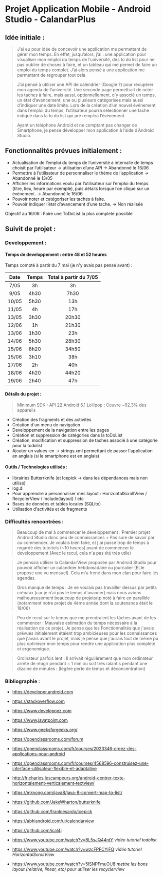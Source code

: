# Projet Application Mobile - Android Studio - CalandarPlus
## Idée initiale : 
>J’ai eu pour idée de concevoir une application me permettant de gérer mon temps. En effet, jusqu’alors, j’ai : une application pour visualiser mon emploi du temps de l’université, des to do list pour ne pas oublier de choses à faire, et un tableau qui me permet de faire un emploi du temps complet. J’ai alors pensé à une application me permettant de regrouper tout cela.


>J’ai pensé à utiliser une API de calendrier (Google ?) pour récupérer mon agenda de l’université. Une seconde page permettrait de noter les taches à faire, mais aussi,  optionnellement, d’y associé un temps, un état d’avancement, une ou plusieurs catégorises mais aussi d’indiquer une date limite. Lors de la création d’un nouvel événement dans l’emploi du temps, l’utilisateur pourra sélectionner une tache indiqué dans la to do list qui pré remplira l’évènement.


>Ayant un téléphone Android et ne comptant pas changer de Smartphone, je pense développer mon application à l’aide d’Android Studio.

## Fonctionnalités prévues initialement :
- Actualisation de l’emploi du temps de l’université à intervalle de temps choisit par l’utilisateur -> utilisation d’une API -> Abandonné le 16/06
- Permettre à l’utilisateur de personnaliser le thème de l’application  -> Abandonné le 13/05
- Afficher les informations voulu par l’utilisateur sur l’emploi du temps (titre, lieu, heure par exemple), puis détails lorsque l’on clique sur un évènement. -> Abandonné le 16/06
- Pouvoir noter et catégoriser les taches à faire.
- Pouvoir indiquer l’état d’avancement d’une tache. -> Non réalisée

Objectif au 16/06 : Faire une ToDoList la plus complete possible

## Suivit de projet :
### Developpement :

#### Temps de developpement : entre 48 et 52 heures

Temps compté à partir du 7 mai (je n'y avais pas pensé avant) :


| Date |  Temps |  Total à partir du 7/05  |
|:----:|:------:|:-------------------------:|
| 7/05  | 3h  | 3h  |
| 9/05 |  4h30  | 7h30 |
| 10/05  | 5h30 |  13h |
| 11/05 | 4h  | 17h |
| 13/05 | 3h30  | 20h30 |
| 12/06|  1h  | 21h30  |
| 13/06|  1h30  | 23h |
| 14/06|  5h30  | 28h30 |
| 15/06 | 6h20 | 34h50 |
| 15/06 | 3h10 | 38h  |
| 17/06 | 2h | 40h  |
| 18/06 | 4h20 | 44h20  |
| 19/06 | 2h40 | 47h  |


#### Détails du projet :
> Minimum SDK : API 22 Android 5.1 Lollipop : Couvre ~92.3% des appareils

- Création des fragments et des activités
- Création d'un menu de navigation
- Developpement de la navigation entre les pages
- Création et suppression de catégories dans la toDoList
- Création, modification et suppression de taches associé à une catégorie pour la todolist
- Ajouter un values-en -> strings.xml permettant de passer l'application en anglais (si le smartphone est en anglais)

#### Outils / Technologies utilisés :
- librairies Butterrknife (et Icepick -> dans les dépendances mais non utilisé)
- log.d
- Pour apprendre à personnaliser mes layout : HorizontalScrollView / RecyclerView / Include(layout) / etc
- Bases de données et tables locales (SQLite)
- Utilisation d'activités et de fragments

### Difficultés rencontrées :
> Beaucoup de mal à commencer le developpement : Premier projet Android Studio donc peu de connaissances + Pas sure de savoir par ou commencer. Je voulais bien faire, et j'ai passé trop de temps à regardé des tutoriels (~10 heures) avant de commencer le developpement (Avec le recul, cela n'a pas été très utile)

> Je pensais utiliser la CalandarView proposée par Android Studio pour pouvoir afficher un calandrier hebdomadaire ou journalier (ELle propose une vu mensuel). Cela m'a frené dans mon elan pour faire les agendas.

> Gros manque de temps : Je ne voulais pas travailler dessus par petits crénaux (car je n'ai pas le temps d'avancer) mais nous avions malheureusement beaucoup de projets/tp noté à faire en parallèle (notamment notre projet de 4ème année dont la soutenance était le 18/06)

>Peu de recul sur le temps que me prendraient les tâches avant de les commencer : Mauvaise estimation du temps nécéssaire à la réalisation de ce projet. Je pense que les Fonctionnalités que j'avais prévues initialement étaient trop ambicieuses pour les connaissances que j'avais avant le projet, mais je pense que j'aurais tout de même pu plus optimiser mon temps pour rendre une application plus complete et ergonomique.

> Ordinateur parfois lent : Il arrivait régulièrement que mon ordinateur arrete de réagir pendant ~ 1 min ou soit très ralantis pendant une dizaine de minutes : (legère perte de temps et déconcentration)

### Bibliographie :

- https://developer.android.com
- https://stackoverflow.com
- https://www.developpez.com
- https://www.javatpoint.com
- https://www.geeksforgeeks.org/
- https://openclassrooms.com/forum

- https://openclassrooms.com/fr/courses/2023346-creez-des-applications-pour-android
- https://openclassrooms.com/fr/courses/4568596-construisez-une-interface-utilisateur-flexible-et-adaptative

- http://fr.charles.lescampeurs.org/android-centrer-texte-horizontalement-verticalement-textview/
- https://mkyong.com/java8/java-8-convert-map-to-list/

- https://github.com/JakeWharton/butterknife
- https://github.com/frankiesardo/icepick
- https://abhiandroid.com/ui/calendarview
- https://github.com/ical4j

- https://www.youtube.com/watch?v=8L5sJQ44ntY *vidéo tutoriel todolist*
- https://www.youtube.com/watch?v=wzcFPFCYjFQ *vidéo tutoriel HorizontalScrollView*
- https://www.youtube.com/watch?v=5ISNPFmuOU8 *mettre les bons layout (relative, linear, etc) pour utiliser les recyclerview*
